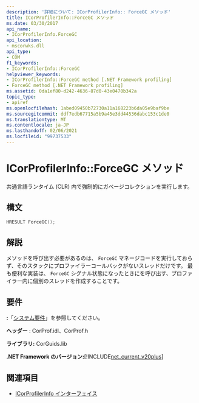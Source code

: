 ```yaml
---
description: '詳細について: ICorProfilerInfo:: ForceGC メソッド'
title: ICorProfilerInfo::ForceGC メソッド
ms.date: 03/30/2017
api_name:
- ICorProfilerInfo.ForceGC
api_location:
- mscorwks.dll
api_type:
- COM
f1_keywords:
- ICorProfilerInfo::ForceGC
helpviewer_keywords:
- ICorProfilerInfo::ForceGC method [.NET Framework profiling]
- ForceGC method [.NET Framework profiling]
ms.assetid: 0da1ef80-d242-4636-87d0-43e0470b342a
topic_type:
- apiref
ms.openlocfilehash: 1abed09450b72730a11a168223b6da05e9baf9be
ms.sourcegitcommit: ddf7edb67715a5b9a45e3dd44536dabc153c1de0
ms.translationtype: MT
ms.contentlocale: ja-JP
ms.lasthandoff: 02/06/2021
ms.locfileid: "99737533"
---
```

# <a name="icorprofilerinfoforcegc-method"></a>ICorProfilerInfo::ForceGC メソッド

共通言語ランタイム (CLR) 内で強制的にガベージコレクションを実行します。  
  
## <a name="syntax"></a>構文  
  
```cpp  
HRESULT ForceGC();  
```  
  
## <a name="remarks"></a>解説  

 メソッドを呼び出す必要があるのは、 `ForceGC` マネージコードを実行しておらず、そのスタックにプロファイラーコールバックがないスレッドだけです。 最も便利な実装は、 `ForceGC` シグナル状態になったときにを呼び出す、プロファイラー内に個別のスレッドを作成することです。  
  
## <a name="requirements"></a>要件  

 **:**「[システム要件](../../get-started/system-requirements.md)」を参照してください。  
  
 **ヘッダー** : CorProf.idl、CorProf.h  
  
 **ライブラリ:** CorGuids.lib  
  
 **.NET Framework のバージョン:**[!INCLUDE[net_current_v20plus](../../../../includes/net-current-v20plus-md.md)]  
  
## <a name="see-also"></a>関連項目

- [ICorProfilerInfo インターフェイス](icorprofilerinfo-interface.md)
